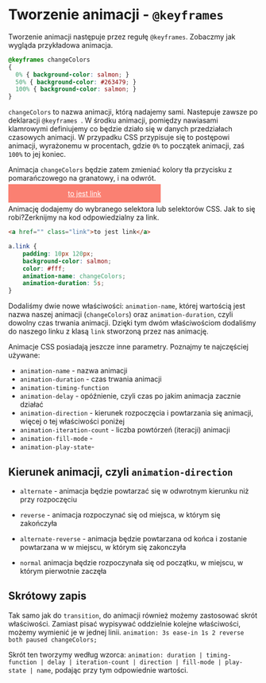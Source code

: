 # Tworzenie animacji - `@keyframes`

Tworzenie animacji następuje przez regułę `@keyframes`. Zobaczmy jak wygląda przykładowa animacja.
```css
@keyframes changeColors
{
  0% { background-color: salmon; }
  50% { background-color: #263479; }
  100% { background-color: salmon; }
}
```

`changeColors` to nazwa animacji, którą nadajemy sami. Nastepuje zawsze po deklaracji `@keyframes `.
W środku animacji, pomiędzy nawiasami klamrowymi definiujemy co będzie działo się w danych przedziałach czasowych animacji. W przypadku CSS przypisuje się to postępowi animacji, wyrażonemu w procentach, gdzie `0%` to początek animacji, zaś `100%` to jej koniec.

Animacja `changeColors` będzie zatem zmieniać kolory tła przycisku z pomarańczowego na granatowy, i na odwrót.

<a href="" class="awww-exercise-link added-transition" style="background-color: salmon; animation-name: changeColors; animation-duration: 5s; padding: 10px 120px; margin: 20px 0;  color: #fff;">to jest link</a>

Animację dodajemy do wybranego selektora lub selektorów CSS. 
Jak to się robi?Zerknijmy na kod odpowiedzialny za link.

```html
<a href="" class="link">to jest link</a>
```

```css
a.link {
	padding: 10px 120px;
	background-color: salmon;
	color: #fff;
	animation-name: changeColors; 
	animation-duration: 5s;
}
```
Dodaliśmy dwie nowe właściwości: `animation-name`, której wartością jest nazwa naszej animacji (`changeColors`) oraz `animation-duration`, czyli dowolny czas trwania animacji.
Dzięki tym dwóm właściwościom dodaliśmy do naszego linku z klasą `link` stworzoną przez nas animację.

Animacje CSS posiadają jeszcze inne parametry. Poznajmy te najczęściej używane:
- `animation-name` - nazwa animacji
- `animation-duration` - czas trwania animacji
- `animation-timing-function`
- `animation-delay` - opóźnienie, czyli czas po jakim animacja zacznie działać
- `animation-direction` - kierunek rozpoczęcia i powtarzania się animacji, więcej o tej właściwości poniżej
- `animation-iteration-count` - liczba powtórzeń (iteracji) animacji
- `animation-fill-mode` -
- `animation-play-state`-

## Kierunek animacji, czyli `animation-direction`
- `alternate` - animacja będzie powtarzać się w odwrotnym kierunku niż przy rozpoczęciu

<div class="circle-ch-anim" style="animation-direction: alternate;"></div>

- `reverse` - animacja rozpoczynać się od miejsca, w którym się zakończyła

<div class="circle-ch-anim" style="animation-direction: reverse;"></div>

- `alternate-reverse` - animacja będzie powtarzana od końca i zostanie powtarzana w w miejscu, w którym się zakonczyła

<div class="circle-ch-anim" style="animation-direction: alternate-reverse;"></div>

- `normal` animacja będzie rozpoczynała się od początku, w miejscu, w którym pierwotnie zaczęła

<div class="circle-ch-anim" style="animation-direction: normal;"></div>


## Skrótowy zapis
Tak samo jak do `transition`, do animacji również możemy zastosować skrót właściwości. 
Zamiast pisać wypisywać oddzielnie kolejne właściwości, możemy wymienić je w jednej linii.
`animation: 3s ease-in 1s 2 reverse both paused changeColors;`

Skrót ten tworzymy według wzorca:
`animation: duration | timing-function | delay | iteration-count | direction | fill-mode | play-state | name`, 
podając przy tym odpowiednie wartości.

